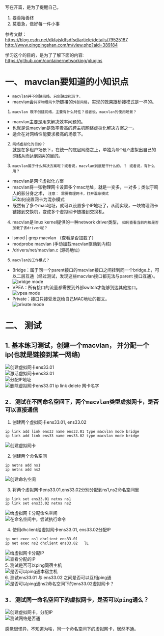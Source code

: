 写在开篇，是为了提醒自己， 
1. 要善始善终   
2. 莫着急，做好每一件小事    

参考文献：  
https://blog.csdn.net/dkfajsldfsdfsd/article/details/79525187  
http://www.qingpingshan.com/m/view.php?aid=389184   

学习这个的目的，是为了了解下面的内容:  
https://github.com/containernetworking/plugins   

# 一、 mavclan要知道的小知识点
- `macvlan并不创建网络，只创建虚拟网卡，`
- macvlan会`共享物理网卡`所链接的`外部网络`，实现的效果跟桥接模式是一样的。   
1. `macvlan 既不创建网络，主要有什么特性？或者说，macvlan的使用场景？   `
- macvlan主要是用来解决效率问题的。  
- 也就是说macvlan是效率贵高的跨主机网络虚拟化解决方案之一。  
- 适合在对网络性能要求极高的场景下。   
2. `网络虚拟化的目的？`   
就是在多租户场景下，在统一的底层网络之上，单独为`每个租户`虚拟出自己的网络从而达到`隔离`的目的。  

3. `macvlan属于什么解决方案呢？或者说，macvlan到底是干什么的，？ 或者说，有什么用？`   
- macvlan是网卡虚拟化方案  
- macvlan将一张物理网卡设置多个mac地址，就是一变多，一对多；类似于鸣人的影分身之术，  `注意： 需要物理网卡，打开混杂模式`   
![如何设置网卡为混杂模式](https://note.youdao.com/yws/public/resource/65bed9be947daa8ee70f724a1079d7e5/xmlnote/8C68A76FBDF64411BE7E3360BC68C282/23134)   
- 既然有了多个mac地址，就可以设置多个IP地址了，从而实现，一块物理网卡链接到交换机，变成多个虚拟网卡链接到交换机。   

4. macvlan是linux kernel提供的一种network driver类型，  `如何查看当前内核是否加载了该driver呢？`   

- lsmod | grep macvlan （查看是否加载了）
- modprobe macvlan    (手动加载macvlan驱动到内核)
- /drivers/net/macvlan.c  (源码地址)   

5. `macvlan的工作模式？ `
- Bridge：属于同一个parent接口的macvlan接口之间挂到同一个bridge上，可以二层互通（经过测试，发现这些macvlan接口都无法与parent 接口互通）。   
![bridge mode](https://note.youdao.com/yws/public/resource/65bed9be947daa8ee70f724a1079d7e5/xmlnote/E24C5BC89EA54EE58CB3F2CBBEE5C658/23136)   
- VPEA：所有接口的流量都需要到外部switch才能够到达其他接口。  
![vpea mode](https://note.youdao.com/yws/public/resource/65bed9be947daa8ee70f724a1079d7e5/xmlnote/FACE82BD610B4DEF964E2997A4C2F462/23138) 
- Private：接口只接受发送给自己MAC地址的报文。   
![private mode](https://note.youdao.com/yws/public/resource/65bed9be947daa8ee70f724a1079d7e5/xmlnote/73BDF262F53C4E6C926F9856BEE8B41C/23140)    



# 二、 测试
## 1. 基本练习测试，创建一个macvlan， 并分配一个ip(也就是链接到某一网络)   
![创建虚拟网卡ens33.01](https://note.youdao.com/yws/public/resource/65bed9be947daa8ee70f724a1079d7e5/xmlnote/BA10538AA158423C833B2255EA2C4F15/23142)   
![激活虚拟网卡ens33.01](https://note.youdao.com/yws/public/resource/65bed9be947daa8ee70f724a1079d7e5/xmlnote/AB51A0C806314066BCA198D3BE084D33/23144)   
![分配IP地址](https://note.youdao.com/yws/public/resource/65bed9be947daa8ee70f724a1079d7e5/xmlnote/D8960BA5E8674C6D9586CE034472204A/23148)   
![删除虚拟网卡ens33.01 ip link delete 网卡名字](https://note.youdao.com/yws/public/resource/65bed9be947daa8ee70f724a1079d7e5/xmlnote/7155E5C91E9842A49EEE4E2B3DF8E357/23150)  

## `2. 测试在不同命名空间下，两个macvlan类型虚拟网卡，是否可以直接通信   `
1. 创建两个虚拟网卡ens33.01, ens33.02  
```
ip link add link ens33 name ens33.01 type macvlan mode bridge   
ip link add link ens33 name ens33.02 type macvlan mode bridge   
```
![创建虚拟网卡](https://note.youdao.com/yws/public/resource/65bed9be947daa8ee70f724a1079d7e5/xmlnote/DBE7FD69E9A14069BE5B6307E6E6ABC7/23152)  

2. 创建两个命名空间  
```   
ip netns add ns1  
ip netns add ns2  
```
![创建命名空间](https://note.youdao.com/yws/public/resource/65bed9be947daa8ee70f724a1079d7e5/xmlnote/ADBBD89DDD88481596F55E4B2D91C946/23154)  

3. 将两个虚拟网卡ens33.01,ens33.02分别分配到ns1,ns2命名空间里  
```
ip link set ens33.01 netns ns1    
ip link set ens33.02 netns ns2   
```
![给虚拟网卡分配命名空间](https://note.youdao.com/yws/public/resource/65bed9be947daa8ee70f724a1079d7e5/xmlnote/9E15E1DFFE004A2FAD7618261342D44E/23156)  
![在命名空间中，尝试执行命令](https://note.youdao.com/yws/public/resource/65bed9be947daa8ee70f724a1079d7e5/xmlnote/BC4DF96041F14D6CA81D0EF1BDAEA991/23158)

4. 使用dhclient给虚拟网卡ens33.01, ens33.02分配IP   
```
ip net exec ns1 dhclient ens33.01   
ip net exec ns2 dhclient ens33.02   lL
```
![给虚拟网卡分配IP](https://note.youdao.com/yws/public/resource/65bed9be947daa8ee70f724a1079d7e5/xmlnote/5C0C69D69F2C424999EDC9BEBC54F385/23160)  
![查看分配的IP](https://note.youdao.com/yws/public/resource/65bed9be947daa8ee70f724a1079d7e5/xmlnote/AC6EE23F58464897979CC7CAC75B3C24/23162)   
5. 测试是否可以ping同宿主机    
![是否可以ping通本宿主机](https://note.youdao.com/yws/public/resource/65bed9be947daa8ee70f724a1079d7e5/xmlnote/1F3589AFE07E47F19BADD2CC03C729F6/23164)   
6. 测试ens33.01 与  ens33.02 之间是否可以互相ping通    
![是否可以ping通ns2命名空间下的ens33.02虚拟网卡？](https://note.youdao.com/yws/public/resource/65bed9be947daa8ee70f724a1079d7e5/xmlnote/DA9F866C8B934A79898282A922BC2143/23166)   

## `3. 测试同一命名空间下的虚拟网卡，是否可以ping通么？  `   
![创建虚拟网卡，分配IP](https://note.youdao.com/yws/public/resource/65bed9be947daa8ee70f724a1079d7e5/xmlnote/D86008B080354A27901DF5F4BE162E12/23168)  
![测试网络是否通](https://note.youdao.com/yws/public/resource/65bed9be947daa8ee70f724a1079d7e5/xmlnote/1B19ACE356464416A333781422344A4E/23170)  

感觉很怪异，不知道为啥，同一个命名空间下的虚拟网卡，居然不通。










